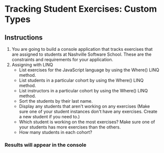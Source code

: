 # Tracking Student Exercises: Custom Types

## Instructions
1. You are going to build a console application that tracks exercises that are assigned to students at Nashville Software School. These are the constraints and requirements for your application.
1. Assigning with LINQ
    - List exercises for the JavaScript language by using the Where() LINQ method.
    - List students in a particular cohort by using the Where() LINQ method.
    - List instructors in a particular cohort by using the Where() LINQ method.
    - Sort the students by their last name.
    - Display any students that aren't working on any exercises (Make sure one of your student instances don't have any exercises. Create a new student if you need to.)
    - Which student is working on the most exercises? Make sure one of your students has more exercises than the others.
    - How many students in each cohort?

### Results will appear in the console